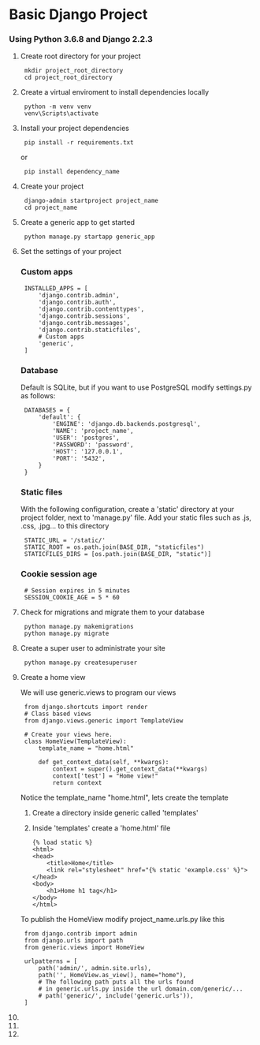 # Basic Django Project

### Using Python 3.6.8 and Django 2.2.3

1. Create root directory for your project
		
		mkdir project_root_directory
		cd project_root_directory

2. Create a virtual enviroment to install dependencies locally

		python -m venv venv
		venv\Scripts\activate

3. Install your project dependencies

		pip install -r requirements.txt

	or

		pip install dependency_name

4. Create your project

		django-admin startproject project_name
		cd project_name

5. Create a generic app to get started

		python manage.py startapp generic_app

6. Set the settings of your project
	
	### Custom apps
		
		INSTALLED_APPS = [
		    'django.contrib.admin',
		    'django.contrib.auth',
		    'django.contrib.contenttypes',
		    'django.contrib.sessions',
		    'django.contrib.messages',
		    'django.contrib.staticfiles',
		    # Custom apps
		    'generic',
		]

	### Database
	Default is SQLite, but if you want to use PostgreSQL modify settings.py as follows:

		DATABASES = {
		    'default': {
		        'ENGINE': 'django.db.backends.postgresql',
		        'NAME': 'project_name',
		        'USER': 'postgres',
		        'PASSWORD': 'password',
		        'HOST': '127.0.0.1',
		        'PORT': '5432',
		    }
		}

	### Static files
	With the following configuration, create a 'static' directory at your project folder, next to 'manage.py' file.
	Add your static files such as .js, .css, .jpg... to this directory

		STATIC_URL = '/static/'
		STATIC_ROOT = os.path.join(BASE_DIR, "staticfiles")
		STATICFILES_DIRS = [os.path.join(BASE_DIR, "static")]

	### Cookie session age

		# Session expires in 5 minutes
		SESSION_COOKIE_AGE = 5 * 60

7. Check for migrations and migrate them to your database

		python manage.py makemigrations
		python manage.py migrate

8. Create a super user to administrate your site

		python manage.py createsuperuser

9. Create a home view

	We will use generic.views to program our views

		from django.shortcuts import render
		# Class based views
		from django.views.generic import TemplateView

		# Create your views here.
		class HomeView(TemplateView):
		    template_name = "home.html"
			
		    def get_context_data(self, **kwargs):
		        context = super().get_context_data(**kwargs)
		        context['test'] = "Home view!"
		        return context

	Notice the template_name "home.html", lets create the template

	1. Create a directory inside generic called 'templates'
	2. Inside 'templates' create a 'home.html' file

		```
		{% load static %}
		<html>
		<head>
			<title>Home</title>
			<link rel="stylesheet" href="{% static 'example.css' %}">
		</head>
		<body>
			<h1>Home h1 tag</h1>
		</body>
		</html>
		```

	To publish the HomeView modify project_name.urls.py like this

		from django.contrib import admin
		from django.urls import path
		from generic.views import HomeView

		urlpatterns = [
		    path('admin/', admin.site.urls),
		    path('', HomeView.as_view(), name="home"),
		    # The following path puts all the urls found
		    # in generic.urls.py inside the url domain.com/generic/...
		    # path('generic/', include('generic.urls')),
		]


10. 
11. 
12. 
